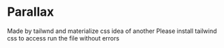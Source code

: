 # Parallax
Made by tailwnd and materialize css idea of another
Please install tailwind css to access run the file without errors
